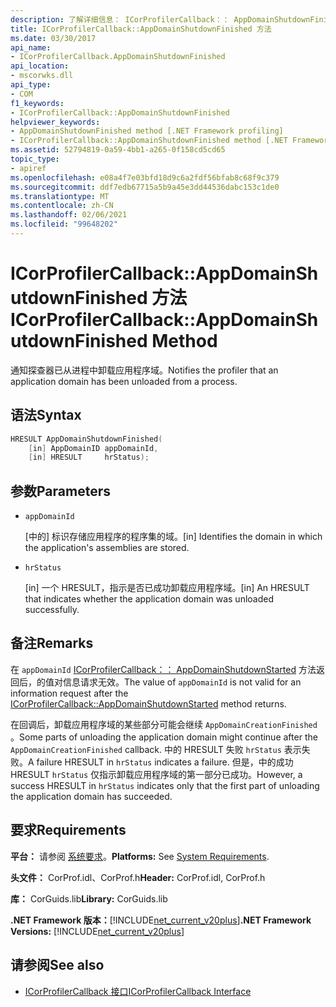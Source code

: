 ```yaml
---
description: 了解详细信息： ICorProfilerCallback：： AppDomainShutdownFinished 方法
title: ICorProfilerCallback::AppDomainShutdownFinished 方法
ms.date: 03/30/2017
api_name:
- ICorProfilerCallback.AppDomainShutdownFinished
api_location:
- mscorwks.dll
api_type:
- COM
f1_keywords:
- ICorProfilerCallback::AppDomainShutdownFinished
helpviewer_keywords:
- AppDomainShutdownFinished method [.NET Framework profiling]
- ICorProfilerCallback::AppDomainShutdownFinished method [.NET Framework profiling]
ms.assetid: 52794819-0a59-4bb1-a265-0f158cd5cd65
topic_type:
- apiref
ms.openlocfilehash: e08a4f7e03bfd18d9c6a2fdf56bfab8c68f9c379
ms.sourcegitcommit: ddf7edb67715a5b9a45e3dd44536dabc153c1de0
ms.translationtype: MT
ms.contentlocale: zh-CN
ms.lasthandoff: 02/06/2021
ms.locfileid: "99648202"
---
```

# <a name="icorprofilercallbackappdomainshutdownfinished-method"></a><span data-ttu-id="9cd0a-103">ICorProfilerCallback::AppDomainShutdownFinished 方法</span><span class="sxs-lookup"><span data-stu-id="9cd0a-103">ICorProfilerCallback::AppDomainShutdownFinished Method</span></span>

<span data-ttu-id="9cd0a-104">通知探查器已从进程中卸载应用程序域。</span><span class="sxs-lookup"><span data-stu-id="9cd0a-104">Notifies the profiler that an application domain has been unloaded from a process.</span></span>  
  
## <a name="syntax"></a><span data-ttu-id="9cd0a-105">语法</span><span class="sxs-lookup"><span data-stu-id="9cd0a-105">Syntax</span></span>  
  
```cpp  
HRESULT AppDomainShutdownFinished(  
    [in] AppDomainID appDomainId,  
    [in] HRESULT     hrStatus);  
```  
  
## <a name="parameters"></a><span data-ttu-id="9cd0a-106">参数</span><span class="sxs-lookup"><span data-stu-id="9cd0a-106">Parameters</span></span>

- `appDomainId`

  <span data-ttu-id="9cd0a-107">\[中的] 标识存储应用程序的程序集的域。</span><span class="sxs-lookup"><span data-stu-id="9cd0a-107">\[in] Identifies the domain in which the application's assemblies are stored.</span></span>

- `hrStatus`

  <span data-ttu-id="9cd0a-108">\[in] 一个 HRESULT，指示是否已成功卸载应用程序域。</span><span class="sxs-lookup"><span data-stu-id="9cd0a-108">\[in] An HRESULT that indicates whether the application domain was unloaded successfully.</span></span>

## <a name="remarks"></a><span data-ttu-id="9cd0a-109">备注</span><span class="sxs-lookup"><span data-stu-id="9cd0a-109">Remarks</span></span>  

 <span data-ttu-id="9cd0a-110">在 `appDomainId` [ICorProfilerCallback：： AppDomainShutdownStarted](icorprofilercallback-appdomainshutdownstarted-method.md) 方法返回后，的值对信息请求无效。</span><span class="sxs-lookup"><span data-stu-id="9cd0a-110">The value of `appDomainId` is not valid for an information request after the [ICorProfilerCallback::AppDomainShutdownStarted](icorprofilercallback-appdomainshutdownstarted-method.md) method returns.</span></span>  
  
 <span data-ttu-id="9cd0a-111">在回调后，卸载应用程序域的某些部分可能会继续 `AppDomainCreationFinished` 。</span><span class="sxs-lookup"><span data-stu-id="9cd0a-111">Some parts of unloading the application domain might continue after the `AppDomainCreationFinished` callback.</span></span> <span data-ttu-id="9cd0a-112">中的 HRESULT 失败 `hrStatus` 表示失败。</span><span class="sxs-lookup"><span data-stu-id="9cd0a-112">A failure HRESULT in `hrStatus` indicates a failure.</span></span> <span data-ttu-id="9cd0a-113">但是，中的成功 HRESULT `hrStatus` 仅指示卸载应用程序域的第一部分已成功。</span><span class="sxs-lookup"><span data-stu-id="9cd0a-113">However, a success HRESULT in `hrStatus` indicates only that the first part of unloading the application domain has succeeded.</span></span>  
  
## <a name="requirements"></a><span data-ttu-id="9cd0a-114">要求</span><span class="sxs-lookup"><span data-stu-id="9cd0a-114">Requirements</span></span>  

 <span data-ttu-id="9cd0a-115">**平台：** 请参阅 [系统要求](../../get-started/system-requirements.md)。</span><span class="sxs-lookup"><span data-stu-id="9cd0a-115">**Platforms:** See [System Requirements](../../get-started/system-requirements.md).</span></span>  
  
 <span data-ttu-id="9cd0a-116">**头文件：** CorProf.idl、CorProf.h</span><span class="sxs-lookup"><span data-stu-id="9cd0a-116">**Header:** CorProf.idl, CorProf.h</span></span>  
  
 <span data-ttu-id="9cd0a-117">**库：** CorGuids.lib</span><span class="sxs-lookup"><span data-stu-id="9cd0a-117">**Library:** CorGuids.lib</span></span>  
  
 <span data-ttu-id="9cd0a-118">**.NET Framework 版本：**[!INCLUDE[net_current_v20plus](../../../../includes/net-current-v20plus-md.md)]</span><span class="sxs-lookup"><span data-stu-id="9cd0a-118">**.NET Framework Versions:** [!INCLUDE[net_current_v20plus](../../../../includes/net-current-v20plus-md.md)]</span></span>  
  
## <a name="see-also"></a><span data-ttu-id="9cd0a-119">请参阅</span><span class="sxs-lookup"><span data-stu-id="9cd0a-119">See also</span></span>

- [<span data-ttu-id="9cd0a-120">ICorProfilerCallback 接口</span><span class="sxs-lookup"><span data-stu-id="9cd0a-120">ICorProfilerCallback Interface</span></span>](icorprofilercallback-interface.md)
